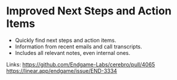 # Improved Next Steps and Action Items

*   Quickly find next steps and action items.
*   Information from recent emails and call transcripts.
*   Includes all relevant notes, even internal ones.

Links:
https://github.com/Endgame-Labs/cerebro/pull/4065
https://linear.app/endgame/issue/END-3334
